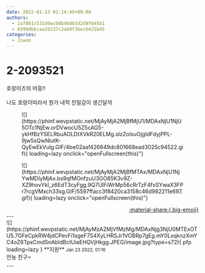 ```yaml
---
date: 2022-01-23 01:14:49+09:00
authors:
  - 2af861c531d9acb8b46d03d2d9f645b1
  - 6599dbbcaa26237c2ab0f3becb421b45
categories:
  - Jiwon
---
```


# 2-2093521

<div class="post-container" markdown="1">
<div class="content-container md-sidebar__scrollwrap" markdown="1">

호랑이즈의 어흥!!<br><br>나도 호랑이띠라서 뭔가 내적 친밀감이 생긴달까
<figure markdown="1">
![](https://phinf.wevpstatic.net/MjAyMjA2MjBfMjU1/MDAxNjU1NjU5OTc1NjEw.orDVwocU5Z5cAG5-ykHfBzYSELRbuAOLDtXVkR20ELMg.sIzZolsuOjgIdFdyjPPL-9jw5sQwNlutK-QyEwEkVuIg.GIF/4be02aaf426649dc801668ead3025c94522.gif){ loading=lazy onclick="openFullscreen(this)"}
</figure>

<figure markdown="1">
![](https://phinf.wevpstatic.net/MjAyMjA2MjBfMTAx/MDAxNjU1NjYwMDIyMjAx.bs9qfMOnfzuU3GO85K3v9Z-XZ9hovYkl_z6EdT3cyFgg.9Q7UlFiWrMp56cRrTzF4fxSYwaX3FPr7rcgVMxch33sg.GIF/5597ffacc3f8420ca3158c46d982211e697.gif){ loading=lazy onclick="openFullscreen(this)"}
</figure>


</div>
</div>

<div style="text-align: right;" markdown="1">
<a href="https://weverse.io/fromis9/fanpost/2-2093521" style="text-align: right;">:material-share:{.big-emoji}</a>
</div>
---

<div class="comments-container md-sidebar__scrollwrap" markdown="1">
<div class="comment" markdown="1">
<div class='id-container' markdown="1">
![](https://phinf.wevpstatic.net/MjAyMzA2MjVfMzMg/MDAxNjg3NjU0MTExOTU5.7GFeCpkRW4jdCPevFi1sgeF7S4XyLHRSJr1VOBRp7gEg.mY0LxqknzXmYC4oZ6TpxCmdSnAbldBctUiaEHQVjHkgg.JPEG/image.jpg?type=s72){ pfp loading=lazy }
**<span class="artist">지원</span>** <small>Jan 23 2022, 01:16</small><br>
</div>
<div class='comment-body' markdown="1">
안농 친구⭐️
</div>
</div>
</div>
---
